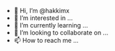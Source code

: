 - 👋 Hi, I’m @hakkimx
- 👀 I’m interested in ...
- 🌱 I’m currently learning ...
- 💞️ I’m looking to collaborate on ...
- 📫 How to reach me ...

<!---
hakkimx/hakkimx is a ✨ special ✨ repository because its `README.md` (this file) appears on your GitHub profile.
You can click the Preview link to take a look at your changes.
--->
